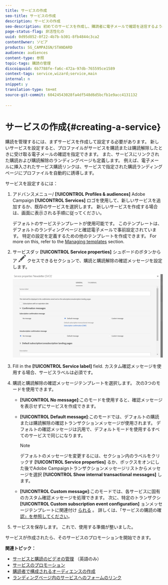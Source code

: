 ```yaml
---
title: サービスの作成
seo-title: サービスの作成
description: サービスの作成
seo-description: 初めてのサービスを作成し、購読者に電子メールで確認を送信するように設定する方法について説明します。
page-status-flag: 非活性化の
uuid: 0d95d852-0f22-4b7b-b301-8fb4844c3ca2
contentOwner: ソビア
products: SG_CAMPAIGN/STANDARD
audience: audiences
content-type: 参照
topic-tags: 購読の管理
discoiquuid: 6b7788fe-fa6c-472a-97db-765595ce1589
context-tags: service,wizard;service,main
internal: n
snippet: y
translation-type: tm+mt
source-git-commit: 60424543028fa4df548d6d5bcfb1e9acc4131132

---
```



# サービスの作成{#creating-a-service}

購読を管理するには、まずサービスを作成して設定する必要があります。 新しいサービスを設定すると、プロファイルがサービスを購読または購読解除したときに受け取る電子メールの確認を指定できます。 また、サービスにリンクされた購読および購読解除のランディングページも定義します。 例えば、電子メールに挿入されたサービス購読リンクは、サービスで指定された購読ランディングページにプロファイルを自動的に誘導します。

サービスを設定するには：

1. アドバンスメニュー/ **[!UICONTROL Profiles & audiences]** Adobe Campaign **[!UICONTROL Services]** ロゴを使用して、新しいサービスを追加するか、既存のサービスを選択します。 新しいサービスを作成する場合は、画面に表示される手順に従ってください。

   デフォルトのサービステンプレートが使用可能です。 このテンプレートは、デフォルトのランディングページと確認電子メールで事前設定されています。 特定の設定を定義するための他のテンプレートを作成できます。 For more on this, refer to the [Managing templates](../../start/using/about-templates.md) section.

1. サービスダッ **[!UICONTROL Service properties]** シュボードのボタンからア ![](assets/edit_darkgrey-24px.png) クセスできるセクションで、購読と購読解除の確認メッセージを設定します。

   ![](assets/lp_service_parameters.png)

1. Fill in the **[!UICONTROL Service label]** field. カスタム確認メッセージを使用する場合、サービスラベルは必須です。

1. 購読と購読解除の確認メッセージテンプレートを選択します。 次の3つのモードを使用できます。

   * **[!UICONTROL No message]**:このモードを使用すると、確認メッセージを表示せずにサービスを作成できます。
   * **[!UICONTROL Default message]**:このモードでは、デフォルトの購読または購読解除の確認トランザクションメッセージが使用されます。 デフォルトの確認メッセージは汎用で、デフォルトモードを使用するすべてのサービスで同じになります。

      >[!NOTE]
      >
      >デフォルトのメッセージを変更するには、セクション内のラベルをクリックす **[!UICONTROL Service properties]** るか、ボックスをオンにした後でAdobe Campaignトランザクションメッセージリストからメッセージを選択 **[!UICONTROL Show internal transactional messages]** します。

   * **[!UICONTROL Custom message]**:このモードでは、各サービスに固有のカスタム確認メッセージを処理できます。 次に、特定のトランザクシ **[!UICONTROL Custom subscription event configuration]** ョンメッセージテンプレートに関連付け [られる](../../channels/using/about-transactional-messaging.md) 。 詳しくは、「サービスの購読の確 [認」を参照してください](../../audiences/using/confirming-subscription-to-a-service.md)。

1. サービスを保存します。 これで、使用する準備が整いました。

サービスが作成されたら、そのサービスのプロモーションを開始できます。

**関連トピック：**

* [サービスと購読のビデオの管理](https://helpx.adobe.com/campaign/kt/acs/using/acs-services-and-subscriptions-feature-video-use.html) （英語のみ）
* [サービスのプロモーション](../../audiences/using/promoting-a-service.md)
* [購読者で構成されるオーディエンスの作成](../../audiences/using/creating-audiences.md#creating-list-audiences)
* [ランディングページ内のサービスへのフォームのリンク](../../channels/using/designing-a-landing-page.md#linking-a-form-to-a-service)

